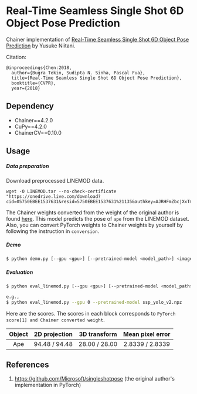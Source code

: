 # Real-Time Seamless Single Shot 6D Object Pose Prediction

Chainer implementation of [Real-Time Seamless Single Shot 6D Object Pose Prediction](https://arxiv.org/abs/1711.08848) by Yusuke Niitani.

Citation:
```
@inproceedings{Chen:2018,
  author={Bugra Tekin, Sudipta N. Sinha, Pascal Fua},
  title={Real-Time Seamless Single Shot 6D Object Pose Prediction},
  booktitle={CVPR},
  year={2018}
```

## Dependency

- Chainer==4.2.0
- CuPy==4.2.0
- ChainerCV==0.10.0

## Usage

##### Data preparation

Download preprocessed LINEMOD data.

```
wget -O LINEMOD.tar --no-check-certificate "https://onedrive.live.com/download?cid=05750EBEE1537631&resid=5750EBEE1537631%21135&authkey=AJRHFmZbcjXxTmI"
```

The Chainer weights converted from the weight of the original author is found [here](https://drive.google.com/open?id=134AGqFgQHwwVwO3t1sKRGY02pFV_0usd).
This model predicts the pose of `ape` from the LINEMOD dataset.
Also, you can convert PyTorch weights to Chainer weights by yourself by following the instruction in `conversion`.

##### Demo

```bash
$ python demo.py [--gpu <gpu>] [--pretrained-model <model_path>] <image>
```

##### Evaluation

```bash
$ python eval_linemod.py [--gpu <gpu>] [--pretrained-model <model_path>]

e.g.,
$ python eval_linemod.py --gpu 0 --pretrained-model ssp_yolo_v2.npz
```

Here are the scores. The scores in each block corresponds to `PyTorch score[1] and Chainer converted weight`.

| Object | 2D projection | 3D transform | Mean pixel error |
|:-:|:-:|:-:|:-:|
| Ape | 94.48 / 94.48 | 28.00 / 28.00 | 2.8339 / 2.8339  |


## References
1. https://github.com/Microsoft/singleshotpose (the original author's implementation in PyTorch)

